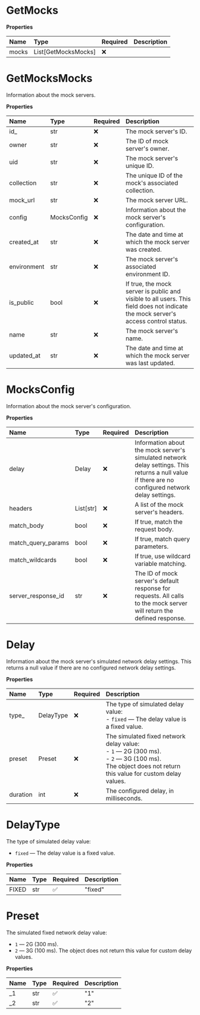 # GetMocks

**Properties**

| Name  | Type                | Required | Description |
| :---- | :------------------ | :------- | :---------- |
| mocks | List[GetMocksMocks] | ❌       |             |

# GetMocksMocks

Information about the mock servers.

**Properties**

| Name        | Type        | Required | Description                                                                                                                        |
| :---------- | :---------- | :------- | :--------------------------------------------------------------------------------------------------------------------------------- |
| id\_        | str         | ❌       | The mock server's ID.                                                                                                              |
| owner       | str         | ❌       | The ID of mock server's owner.                                                                                                     |
| uid         | str         | ❌       | The mock server's unique ID.                                                                                                       |
| collection  | str         | ❌       | The unique ID of the mock's associated collection.                                                                                 |
| mock_url    | str         | ❌       | The mock server URL.                                                                                                               |
| config      | MocksConfig | ❌       | Information about the mock server's configuration.                                                                                 |
| created_at  | str         | ❌       | The date and time at which the mock server was created.                                                                            |
| environment | str         | ❌       | The mock server's associated environment ID.                                                                                       |
| is_public   | bool        | ❌       | If true, the mock server is public and visible to all users. This field does not indicate the mock server's access control status. |
| name        | str         | ❌       | The mock server's name.                                                                                                            |
| updated_at  | str         | ❌       | The date and time at which the mock server was last updated.                                                                       |

# MocksConfig

Information about the mock server's configuration.

**Properties**

| Name               | Type      | Required | Description                                                                                                                                        |
| :----------------- | :-------- | :------- | :------------------------------------------------------------------------------------------------------------------------------------------------- |
| delay              | Delay     | ❌       | Information about the mock server's simulated network delay settings. This returns a null value if there are no configured network delay settings. |
| headers            | List[str] | ❌       | A list of the mock server's headers.                                                                                                               |
| match_body         | bool      | ❌       | If true, match the request body.                                                                                                                   |
| match_query_params | bool      | ❌       | If true, match query parameters.                                                                                                                   |
| match_wildcards    | bool      | ❌       | If true, use wildcard variable matching.                                                                                                           |
| server_response_id | str       | ❌       | The ID of mock server's default response for requests. All calls to the mock server will return the defined response.                              |

# Delay

Information about the mock server's simulated network delay settings. This returns a null value if there are no configured network delay settings.

**Properties**

| Name     | Type      | Required | Description                                                                                                                                                    |
| :------- | :-------- | :------- | :------------------------------------------------------------------------------------------------------------------------------------------------------------- |
| type\_   | DelayType | ❌       | The type of simulated delay value:<br>- `fixed` — The delay value is a fixed value.<br>                                                                        |
| preset   | Preset    | ❌       | The simulated fixed network delay value:<br>- `1` — 2G (300 ms).<br>- `2` — 3G (100 ms).<br>The object does not return this value for custom delay values.<br> |
| duration | int       | ❌       | The configured delay, in milliseconds.                                                                                                                         |

# DelayType

The type of simulated delay value:

- `fixed` — The delay value is a fixed value.

**Properties**

| Name  | Type | Required | Description |
| :---- | :--- | :------- | :---------- |
| FIXED | str  | ✅       | "fixed"     |

# Preset

The simulated fixed network delay value:

- `1` — 2G (300 ms).
- `2` — 3G (100 ms).
  The object does not return this value for custom delay values.

**Properties**

| Name | Type | Required | Description |
| :--- | :--- | :------- | :---------- |
| \_1  | str  | ✅       | "1"         |
| \_2  | str  | ✅       | "2"         |

<!-- This file was generated by liblab | https://liblab.com/ -->
